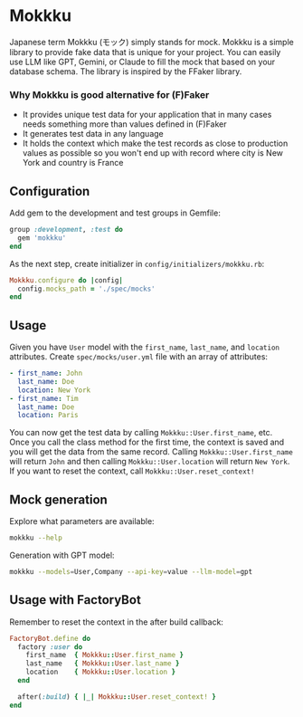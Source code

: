 # Mokkku

Japanese term Mokkku (モック) simply stands for mock. Mokkku is a simple library to provide fake data that is unique for your project. You can easily use LLM like GPT, Gemini, or Claude to fill the mock that based on your database schema. The library is inspired by the FFaker library.

### Why Mokkku is good alternative for (F)Faker

* It provides unique test data for your application that in many cases needs something more than values defined in (F)Faker
* It generates test data in any language
* It holds the context which make the test records as close to production values as possible so you won't end up with record where city is New York and country is France

## Configuration

Add gem to the development and test groups in Gemfile:

```ruby
group :development, :test do
  gem 'mokkku'
end
```

As the next step, create initializer in `config/initializers/mokkku.rb`:

```ruby
Mokkku.configure do |config|
  config.mocks_path = './spec/mocks'
end
```

## Usage

Given you have `User` model with the `first_name`, `last_name`, and `location` attributes. Create `spec/mocks/user.yml` file with an array of attributes:

```yaml
- first_name: John
  last_name: Doe
  location: New York
- first_name: Tim
  last_name: Doe
  location: Paris
```

You can now get the test data by calling `Mokkku::User.first_name`, etc. Once you call the class method for the first time, the context is saved and you will get the data from the same record. Calling `Mokkku::User.first_name` will return `John` and then calling `Mokkku::User.location` will return `New York`. If you want to reset the context, call `Mokkku::User.reset_context!`

## Mock generation

Explore what parameters are available:

```bash
mokkku --help
```

Generation with GPT model:

```bash
mokkku --models=User,Company --api-key=value --llm-model=gpt
```

## Usage with FactoryBot

Remember to reset the context in the after build callback:

```ruby
FactoryBot.define do
  factory :user do
    first_name  { Mokkku::User.first_name }
    last_name   { Mokkku::User.last_name }
    location    { Mokkku::User.location }
  end

  after(:build) { |_| Mokkku::User.reset_context! }
end
```
